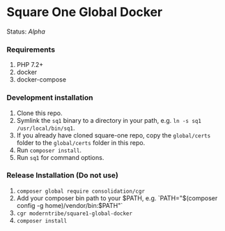 # Square One Global Docker

Status: *Alpha*

### Requirements

1. PHP 7.2+
1. docker
1. docker-compose

### Development installation

1. Clone this repo.
1. Symlink the `sq1` binary to a directory in your path, e.g. `ln -s sq1 /usr/local/bin/sq1`.
1. If you already have cloned square-one repo, copy the `global/certs` folder to the `global/certs` folder in this repo.
1. Run `composer install`.
1. Run `sq1` for command options.

### Release Installation (Do not use)

1. `composer global require consolidation/cgr`
1. Add your composer bin path to your $PATH, e.g. `PATH="$(composer config -g home)/vendor/bin:$PATH"`
1. `cgr moderntribe/square1-global-docker`
1. `composer install`

